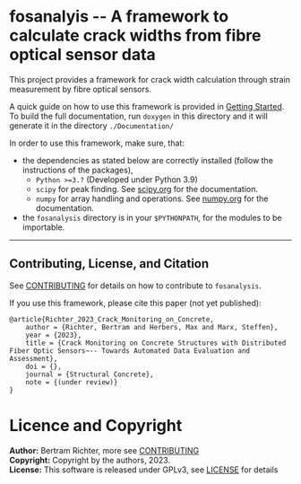 # fosanalyis -- A framework to calculate crack widths from fibre optical sensor data

This project provides a framework for crack width calculation through strain measurement by fibre optical sensors.

A quick guide on how to use this framework is provided in [Getting Started](./doc/GettingStarted.md).
To build the full documentation, run `doxygen` in this directory and it will generate it in the directory `./Documentation/`

In order to use this framework, make sure, that:
- the dependencies as stated below are correctly installed (follow the instructions of the packages),
    - `Python >=3.?` (Developed under Python 3.9)
    - `scipy` for peak finding. See [scipy.org](https://scipy.org) for the documentation.
    - `numpy` for array handling and operations. See [numpy.org](https://numpy.org) for the documentation.
- the `fosanalysis` directory is in your `$PYTHONPATH`, for the modules to be importable.

---

## Contributing, License, and Citation

See [CONTRIBUTING](./CONTRIBUTING.md) for details on how to contribute to `fosanalysis`.

If you use this framework, please cite this paper (not yet published):

```
@article{Richter_2023_Crack_Monitoring_on_Concrete,
	author = {Richter, Bertram and Herbers, Max and Marx, Steffen},
	year = {2023},
	title = {Crack Monitoring on Concrete Structures with Distributed Fiber Optic Sensors~-- Towards Automated Data Evaluation and Assessment},
	doi = {},
	journal = {Structural Concrete},
	note = {(under review)}
}
```

# Licence and Copyright
**Author:** Bertram Richter, more see [CONTRIBUTING](./CONTRIBUTING.md)  
**Copyright:** Copyright by the authors, 2023.  
**License:** This software is released under GPLv3, see [LICENSE](./LICENSE) for details